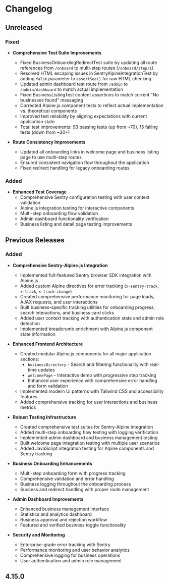 # Changelog

## Unreleased

### Fixed

- **Comprehensive Test Suite Improvements**
  - Fixed BusinessOnboardingRedirectTest suite by updating all route references from `/onboard` to multi-step routes (`/onboard/step/1`)
  - Resolved HTML escaping issues in SentryAlpineIntegrationTest by adding `false` parameter to `assertSee()` for raw HTML checking
  - Updated admin dashboard test route from `/admin` to `/admin/dashboard` to match actual implementation
  - Fixed BusinessListingTest content assertions to match current "No businesses found" messaging
  - Corrected Alpine.js component tests to reflect actual implementation vs. theoretical components
  - Improved test reliability by aligning expectations with current application state
  - Total test improvements: 93 passing tests (up from ~70), 15 failing tests (down from ~30+)

- **Route Consistency Improvements**
  - Updated all onboarding links in welcome page and business listing page to use multi-step routes
  - Ensured consistent navigation flow throughout the application
  - Fixed redirect handling for legacy onboarding routes

### Added

- **Enhanced Test Coverage**
  - Comprehensive Sentry configuration testing with user context validation
  - Alpine.js integration testing for interactive components
  - Multi-step onboarding flow validation
  - Admin dashboard functionality verification
  - Business listing and detail page testing improvements

## Previous Releases

### Added

- **Comprehensive Sentry-Alpine.js Integration**
  - Implemented full-featured Sentry browser SDK integration with Alpine.js
  - Added custom Alpine directives for error tracking (`x-sentry-track`, `x-track`, `x-track-change`)
  - Created comprehensive performance monitoring for page loads, AJAX requests, and user interactions
  - Built business-specific tracking utilities for onboarding progress, search interactions, and business card clicks
  - Added user context tracking with authentication state and admin role detection
  - Implemented breadcrumb enrichment with Alpine.js component state information

- **Enhanced Frontend Architecture**
  - Created modular Alpine.js components for all major application sections:
    - `businessDirectory` - Search and filtering functionality with real-time updates
    - `welcomePage` - Interactive demo with progressive step tracking
    - Enhanced user experience with comprehensive error handling and form validation
  - Implemented modern UI patterns with Tailwind CSS and accessibility features
  - Added comprehensive tracking for user interactions and business metrics

- **Robust Testing Infrastructure**
  - Created comprehensive test suites for Sentry-Alpine integration
  - Added multi-step onboarding flow testing with logging verification
  - Implemented admin dashboard and business management testing
  - Built welcome page integration testing with multiple user scenarios
  - Added JavaScript integration testing for Alpine components and Sentry tracking

- **Business Onboarding Enhancements**
  - Multi-step onboarding form with progress tracking
  - Comprehensive validation and error handling
  - Business logging throughout the onboarding process
  - Success and redirect handling with proper route management

- **Admin Dashboard Improvements**
  - Enhanced business management interface
  - Statistics and analytics dashboard
  - Business approval and rejection workflow
  - Featured and verified business toggle functionality

- **Security and Monitoring**
  - Enterprise-grade error tracking with Sentry
  - Performance monitoring and user behavior analytics
  - Comprehensive logging for business operations
  - User authentication and admin role management

## 4.15.0 